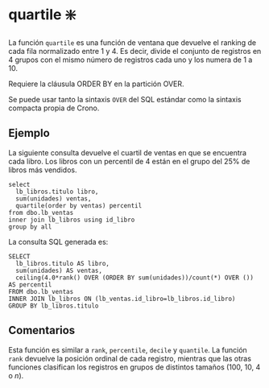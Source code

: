 ﻿---
SidebarGroup: "index-business-functions"
Autogenerated: true
---

# quartile ❇️

La función `quartile` es una función de ventana que devuelve el ranking de cada fila normalizado entre 1 y 4. Es decir, divide el conjunto de registros en 4 grupos con el mismo número de registros cada uno y los numera de 1 a 10.

Requiere la cláusula ORDER BY en la partición OVER.

Se puede usar tanto la sintaxis `OVER` del SQL estándar como la sintaxis compacta propia de Crono.

## Ejemplo

La siguiente consulta devuelve el cuartil de ventas en que se encuentra cada libro. Los libros con un percentil de 4 están en el grupo del 25% de libros más vendidos.

```
select 
  lb_libros.titulo libro,
  sum(unidades) ventas,
  quartile(order by ventas) percentil
from dbo.lb_ventas
inner join lb_libros using id_libro
group by all
```

La consulta SQL generada es:

```
SELECT
  lb_libros.titulo AS libro,
  sum(unidades) AS ventas,
  ceiling(4.0*rank() OVER (ORDER BY sum(unidades))/count(*) OVER ()) AS percentil
FROM dbo.lb_ventas
INNER JOIN lb_libros ON (lb_ventas.id_libro=lb_libros.id_libro)
GROUP BY lb_libros.titulo
```

## Comentarios

Esta función es similar a `rank`, `percentile`, `decile` y `quantile`. La función `rank` devuelve la posición ordinal de cada registro, mientras que las otras funciones clasifican los registros en grupos de distintos tamaños (100, 10, 4 o *n*).


